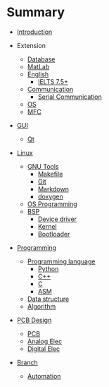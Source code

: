 # Summary

* [Introduction](README.md)

* Extension
	* [Database]()
	* [MatLab](pages/extension/matlab.md)
	* [English]()
		* [IELTS 7.5+]()
	* [Communication]()
		* [Serial Communication](pages/Communication.md)
	* [OS]()
	* [MFC]()

* [GUI]()
	* [Qt](pages/Qt.md)

* [Linux]()
	* [GNU Tools]()
		* [Makefile]()
		* [Git](pages/Git.md)
		* [Markdown]()
		* [doxygen](pages/doxygen.md)
	* [OS Programming]()
	* [BSP]()
	    * [Device driver]()
		* [Kernel]()
		* [Bootloader](pages/Bootloader.md)

* [Programming]()
	* [Programming language]()
		* [Python]()
		* [C++](pages/C++.md)
		* [C]()
		* [ASM]()
	* [Data structure]()
	* [Algorithm]()

* [PCB Design]()
	* [PCB](pages/PCB.md)
	* [Analog Elec](pages/Analog.md)
	* [Digital Elec](pages/Digital.md)

* [Branch]()
	* [Automation]()

